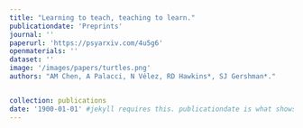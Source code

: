 ```yaml
---
title: "Learning to teach, teaching to learn."
publicationdate: 'Preprints'
journal: ''
paperurl: 'https://psyarxiv.com/4u5g6'
openmaterials: ''
dataset: ''
image: '/images/papers/turtles.png'
authors: "AM Chen, A Palacci, N Vélez, RD Hawkins*, SJ Gershman*."


collection: publications
date: '1900-01-01' #jekyll requires this. publicationdate is what shows up
---
```

